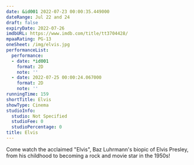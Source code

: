 ```yaml
---
date: &id001 2022-07-23 00:00:35.449000
dateRange: Jul 22 and 24
draft: false
expiryDate: 2022-07-26
imdbURL: https://www.imdb.com/title/tt3704428/
mpaaRating: PG-13
oneSheet: /img/elvis.jpg
performanceList:
  performance:
  - date: *id001
    format: 2D
    note: ''
  - date: 2022-07-25 00:00:24.067000
    format: 2D
    note: ''
runningTime: 159
shortTitle: Elvis
showType: Cinema
studioInfo:
  studio: Not Specified
  studioFee: 0
  studioPercentage: 0
title: Elvis
---
```


Come watch the acclaimed "Elvis", Baz Luhrmann's biopic of Elvis Presley, from his childhood to becoming a rock and movie star in the 1950s!